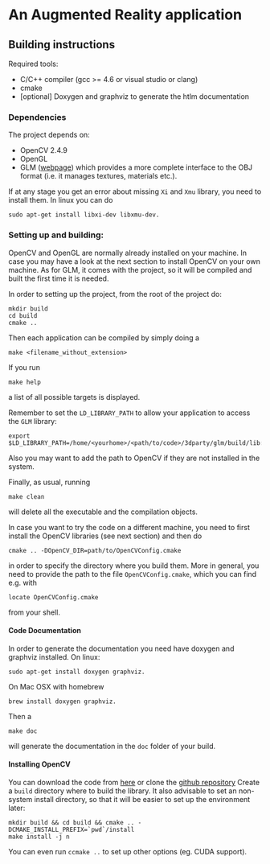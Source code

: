 # An Augmented Reality application

## Building instructions

Required tools:
* C/C++ compiler (gcc >= 4.6 or visual studio or clang)
* cmake
* [optional] Doxygen and graphviz to generate the htlm documentation


###  Dependencies

The project depends on:

- OpenCV 2.4.9
- OpenGL
- GLM ([webpage](http://devernay.free.fr/hacks/glm/)) which provides a more complete interface to the OBJ format (i.e. it manages textures, materials etc.).

If at any stage you get an error about missing ``Xi`` and ``Xmu`` library, you need to install them. In linux you can do

```shell
sudo apt-get install libxi-dev libxmu-dev.
```

###  Setting up and building:

OpenCV and OpenGL are normally already installed on your machine. In case you may have a look at the next section to install OpenCV on your own machine. As for GLM, it comes with the project, so it will be compiled and built the first time it is needed.

In order to setting up the project, from the root of the project do:

```shell
mkdir build
cd build
cmake .. 
```

Then each application can be compiled by simply doing a

```shell
make <filename_without_extension>
```

If you run
```shell
make help
```
a list of all possible targets is displayed. 

Remember to set the ``LD_LIBRARY_PATH`` to allow your application to access the ``GLM`` library:
```shell
export $LD_LIBRARY_PATH=/home/<yourhome>/<path/to/code>/3dparty/glm/build/lib:$LD_LIBRARY_PATH
```
Also you may want to add the path to OpenCV if they are not installed in the system.

Finally, as usual, running 

```shell
make clean
```

will delete all the executable and the compilation objects.



In case you want to try the code on a different machine, you need to first install the OpenCV libraries (see next section) and then do 

```shell
cmake .. -DOpenCV_DIR=path/to/OpenCVConfig.cmake 
```

in order to specify the directory where you build them. More in general, you need to provide the path to the file ``OpenCVConfig.cmake``, which you can find e.g. with 

```shell
locate OpenCVConfig.cmake 
```
from your shell.



#### Code Documentation

In order to generate the documentation you need have doxygen and graphviz installed. On linux:
```shell
sudo apt-get install doxygen graphviz.
```

On Mac OSX with homebrew
```shell
brew install doxygen graphviz.
```

Then a 
```shell
make doc
```
will generate the documentation in the ``doc`` folder of your build.



#### Installing OpenCV 

You can download the code from [here](http://opencv.org/downloads.html) or clone the [github repository](https://github.com/itseez/opencv)
Create a `build` directory where to build the library. It also advisable to set an non-system install directory, so that it will be easier to set up the environment later:

```
mkdir build && cd build && cmake .. -DCMAKE_INSTALL_PREFIX=`pwd`/install
make install -j n
```

You can even run ``ccmake ..`` to set up other options (eg. CUDA support).